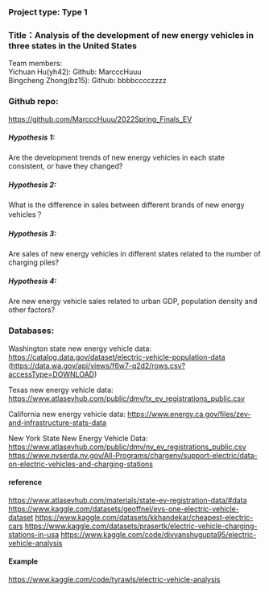 ### Project type: Type 1
### Title：Analysis of the development of new energy vehicles in three states in the United States
Team members:  
Yichuan Hu(yh42):  Github: MarcccHuuu  
Bingcheng Zhong(bz15): Github: bbbbcccczzzz
 
### Github repo:
https://github.com/MarcccHuuu/2022Spring_Finals_EV

##### Hypothesis 1:  
Are the development trends of new energy vehicles in each state consistent, or have they changed?
##### Hypothesis 2:
What is the difference in sales between different brands of new energy vehicles？
##### Hypothesis 3:
Are sales of new energy vehicles in different states related to the number of charging piles? 
##### Hypothesis 4:
Are new energy vehicle sales related to urban GDP, population density and other factors?

### Databases:
Washington state new energy vehicle data:
https://catalog.data.gov/dataset/electric-vehicle-population-data
(https://data.wa.gov/api/views/f6w7-q2d2/rows.csv?accessType=DOWNLOAD)

Texas new energy vehicle data:
https://www.atlasevhub.com/public/dmv/tx_ev_registrations_public.csv

California new energy vehicle data:
https://www.energy.ca.gov/files/zev-and-infrastructure-stats-data

New York State New Energy Vehicle Data:
https://www.atlasevhub.com/public/dmv/ny_ev_registrations_public.csv
https://www.nyserda.ny.gov/All-Programs/chargeny/support-electric/data-on-electric-vehicles-and-charging-stations

#### reference
https://www.atlasevhub.com/materials/state-ev-registration-data/#data
https://www.kaggle.com/datasets/geoffnel/evs-one-electric-vehicle-dataset
https://www.kaggle.com/datasets/kkhandekar/cheapest-electric-cars
https://www.kaggle.com/datasets/prasertk/electric-vehicle-charging-stations-in-usa
https://www.kaggle.com/code/divyanshugupta95/electric-vehicle-analysis

#### Example
https://www.kaggle.com/code/tyrawls/electric-vehicle-analysis